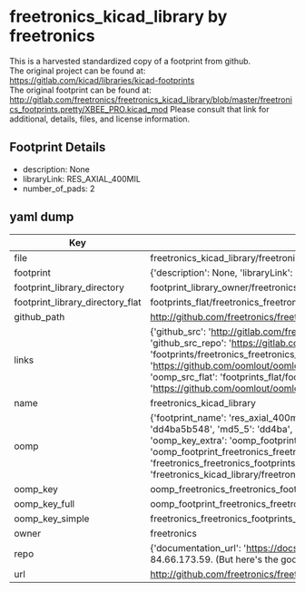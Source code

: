 # freetronics_kicad_library by freetronics  
This is a harvested standardized copy of a footprint from github.  
The original project can be found at:  
https://gitlab.com/kicad/libraries/kicad-footprints  
The original footprint can be found at:
http://gitlab.com/freetronics/freetronics_kicad_library/blob/master/freetronics_footprints.pretty/XBEE_PRO.kicad_mod
Please consult that link for additional, details, files, and license information.  
## Footprint Details
* description: None  
* libraryLink: RES_AXIAL_400MIL  
* number_of_pads: 2  
## yaml dump  
| Key | Value |  
| --- | --- |  
| file | freetronics_kicad_library/freetronics_footprints.pretty/RES_AXIAL_400MIL.kicad_mod |  
| footprint | {'description': None, 'libraryLink': 'RES_AXIAL_400MIL', 'number_of_pads': 2} |  
| footprint_library_directory | footprint_library_owner/freetronics_freetronics_kicad_library |  
| footprint_library_directory_flat | footprints_flat/freetronics_freetronics_footprints_res_axial_400mil/working |  
| github_path | http://github.com/freetronics/freetronics_kicad_library/blob/master/freetronics_footprints.pretty/RES_AXIAL_400MIL.kicad_mod |  
| links | {'github_src': 'http://gitlab.com/freetronics/freetronics_kicad_library/blob/master/freetronics_footprints.pretty/XBEE_PRO.kicad_mod', 'github_src_repo': 'https://gitlab.com/kicad/libraries/kicad-footprints', 'oomp_bot': 'footprints/freetronics_freetronics_footprints_res_axial_400mil/working', 'oomp_bot_github': 'https://github.com/oomlout/oomlout_oomp_footprint_bot/tree/main/footprints/freetronics_freetronics_footprints_res_axial_400mil/working', 'oomp_src_flat': 'footprints_flat/footprints_flat/freetronics_freetronics_footprints_res_axial_400mil/working', 'oomp_src_flat_github': 'https://github.com/oomlout/oomlout_oomp_footprint_src/tree/main/footprints_flat/freetronics_freetronics_footprints_res_axial_400mil/working'} |  
| name | freetronics_kicad_library |  
| oomp | {'footprint_name': 'res_axial_400mil', 'library_name': 'freetronics_footprints', 'md5': 'dd4ba5b548658c07eef97aec90fc294c', 'md5_10': 'dd4ba5b548', 'md5_5': 'dd4ba', 'md5_6': 'dd4ba5', 'oomp_key': 'oomp_freetronics_freetronics_footprints_res_axial_400mil', 'oomp_key_extra': 'oomp_footprint_freetronics_freetronics_footprints_res_axial_400mil', 'oomp_key_full': 'oomp_footprint_freetronics_freetronics_footprints_res_axial_400mil_dd4ba5', 'oomp_key_simple': 'freetronics_freetronics_footprints_res_axial_400mil', 'original_filename': 'freetronics_kicad_library/freetronics_footprints.pretty/RES_AXIAL_400MIL.kicad_mod', 'owner_name': 'freetronics'} |  
| oomp_key | oomp_freetronics_freetronics_footprints_res_axial_400mil |  
| oomp_key_full | oomp_footprint_freetronics_freetronics_footprints_res_axial_400mil |  
| oomp_key_simple | freetronics_freetronics_footprints_res_axial_400mil |  
| owner | freetronics |  
| repo | {'documentation_url': 'https://docs.github.com/rest/overview/resources-in-the-rest-api#rate-limiting', 'message': "API rate limit exceeded for 84.66.173.59. (But here's the good news: Authenticated requests get a higher rate limit. Check out the documentation for more details.)"} |  
| url | http://github.com/freetronics/freetronics_kicad_library |  

